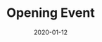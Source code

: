 ---
layout: event
category:
title:  Opening Event
id: a-real-space-opening
date: 2020-01-12
display-date:
organiser: 
partners:
thumbnail: /assets/img/projects/2020-shrinking-pilot/2020-Shrinking-pilot-0.jpg
rsvp-link:
return_path: /events
description: The opening of A Real Space. Welcome!
---
